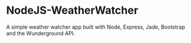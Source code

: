 NodeJS-WeatherWatcher
=====================

A simple weather watcher app built with Node, Express, Jade, Bootstrap and the Wunderground API.
